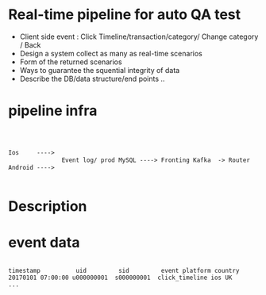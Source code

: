 # Real-time pipeline for auto QA test 

- Client side event : Click Timeline/transaction/category/ Change category / Back
- Design a system collect as many as real-time scenarios 
- Form of the returned scenarios
- Ways to guarantee the squential integrity of data 
- Describe the DB/data structure/end points ..

# pipeline infra 
```markdown



Ios 	---->                                                           ----> S3 ----> EMR ----> BI Tool 
               Event log/ prod MySQL ----> Fronting Kafka  -> Router	----> Elastic Search/ Data Dog 	 
Android ---->                                                           ----> Consumer Kafka/ Stream Consumer(Spark/APP ...)



```

# Description 


# event data  

```

timestamp          uid         sid         event platform country 
20170101 07:00:00 u000000001  s000000001  click_timeline ios UK 
...


```



